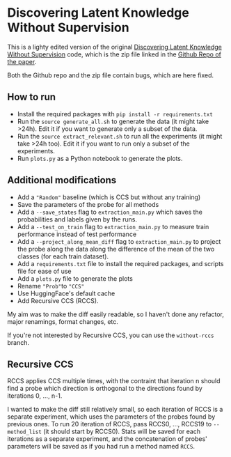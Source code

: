 # Discovering Latent Knowledge Without Supervision

This is a lighty edited version of the original [Discovering Latent Knowledge Without Supervision](https://arxiv.org/pdf/2212.03827.pdf) code, which is the zip file linked in the [Github Repo of the paper](https://github.com/collin-burns/discovering_latent_knowledge/).

Both the Github repo and the zip file contain bugs, which are here fixed.

## How to run

- Install the required packages with `pip install -r requirements.txt`
- Run the `source generate_all.sh` to generate the data (it might take >24h). Edit it if you want to generate only a subset of the data.
- Run the `source extract_relevant.sh` to run all the experiments (it might take >24h too). Edit it if you want to run only a subset of the experiments.
- Run `plots.py` as a Python notebook to generate the plots.

## Additional modifications

- Add a `"Random"` baseline (which is CCS but without any training)
- Save the parameters of the probe for all methods
- Add a `--save_states` flag to `extraction_main.py` which saves the probabilities and labels given by the runs.
- Add a `--test_on_train` flag to `extraction_main.py` to measure train performance instead of test performance
- Add a `--project_along_mean_diff` flag to `extraction_main.py` to project the probe along the data along the difference of the mean of the two classes (for each train dataset).
- Add a `requirements.txt` file to install the required packages, and scripts file for ease of use
- Add a `plots.py` file to generate the plots
- Rename `"Prob"`to `"CCS"`
- Use HuggingFace's default cache
- Add Recursive CCS (RCCS).

My aim was to make the diff easily readable, so I haven't done any refactor, major renamings, format changes, etc.

If you're not interested by Recursive CCS, you can use the `without-rccs` branch.

## Recursive CCS

RCCS applies CCS multiple times, with the contraint that iteration n should find a probe which direction is orthogonal to the directions found by iterations 0, ..., n-1.

I wanted to make the diff still relatively small, so each iteration of RCCS is a separate experiment, which uses the parameters of the probes found by previous ones. To run 20 iteration of RCCS, pass RCCS0, ..., RCCS19 to `--method_list` (it should start by RCCS0). Stats will be saved for each iterations as a separate experiment, and the concatenation of probes' parameters will be saved as if you had run a method named `RCCS`.


